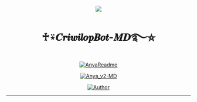 <p align="center">
    <img src="https://raw.githubusercontent.com/andreasbm/readme/master/assets/lines/colored.png">
</p>

<h1 align="center">♰⍣𝑪𝒓𝒊𝒘𝒊𝒍𝒐𝒑𝑩𝒐𝒕-𝑴𝑫࿐⛦</h1>

<p align="center">
  <a href="https://github.com/PikaBotz"><img src="http://readme-typing-svg.herokuapp.com?color=FFFFFF&center=true&vCenter=true&multiline=false&lines=♰⍣𝑪𝒓𝒊𝒘𝒊𝒍𝒐𝒑𝑩𝒐𝒕-𝑴𝑫࿐⛦;New+Plugin+Base+Modification;Developed+by+Pika~Kun;Give+star+and+forks+this+Repo+🌟" alt="AnyaReadme"></a>
</p>

<p align="center">
    <a href="#"><img title="Anya_v2-MD" src="https://img.shields.io/badge/WhatsApp%20BOT-green?colorA=%23ff0000&colorB=%23017e40&style=for-the-badge"></a>
</p>

<p align="center">
    <a href="https://github.com/PikaBotz"><img title="Author" src="https://img.shields.io/badge/AUTHOR-PikaBotz-green.svg?style=for-the-badge&logo=github"></a>
</p>

---
